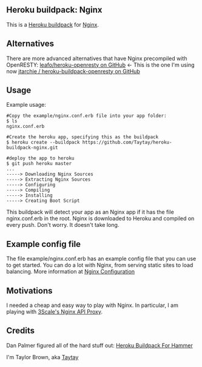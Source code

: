 ## Heroku buildpack: Nginx

This is a [Heroku buildpack](http://devcenter.heroku.com/articles/buildpacks) for [Nginx](wiki.nginx.org).

Alternatives
------------
There are more advanced alternatives that have Nginx precompiled with OpenRESTY:
[leafo/heroku-openresty on GitHub](https://github.com/leafo/heroku-openresty) <- This is the one I'm using now
[jtarchie / heroku-buildpack-openresty on GitHub](https://github.com/jtarchie/heroku-buildpack-openresty)


Usage
-----

Example usage:

	#Copy the example/nginx.conf.erb file into your app folder:
    $ ls
	nginx.conf.erb

	#Create the heroku app, specifying this as the buildpack
    $ heroku create --buildpack https://github.com/Taytay/heroku-buildpack-nginx.git

	#deploy the app to heroku
    $ git push heroku master
    ...
    -----> Downloading Nginx Sources
    -----> Extracting Nginx Sources
    -----> Configuring
    -----> Compiling
    -----> Installing
    -----> Creating Boot Script

This buildpack will detect your app as an Nginx app if it has the file nginx.conf.erb in the root.
Nginx is downloaded to Heroku and compiled on every push. Don't worry. It doesn't take long.


Example config file
-------------------
The file example/nginx.conf.erb has an example config file that you can use to get started.
You can do a lot with Nginx, from serving static sites to load balancing. More information at
[Nginx Configuration](http://wiki.nginx.org/Configuration)


Motivations
-----------
I needed a cheap and easy way to play with Nginx. In particular, I am playing with [3Scale's Nginx API Proxy](https://support.3scale.net/howtos/api-configuration/nginx-proxy).


Credits
-------
Dan Palmer figured all of the hard stuff out:
[Heroku Buildpack For Hammer](http://danpalmer.me/blog/articles/2012-12-30-heroku-buildpack-for-hammer.html)

I'm Taylor Brown, aka [Taytay](http://taytay.com/)
